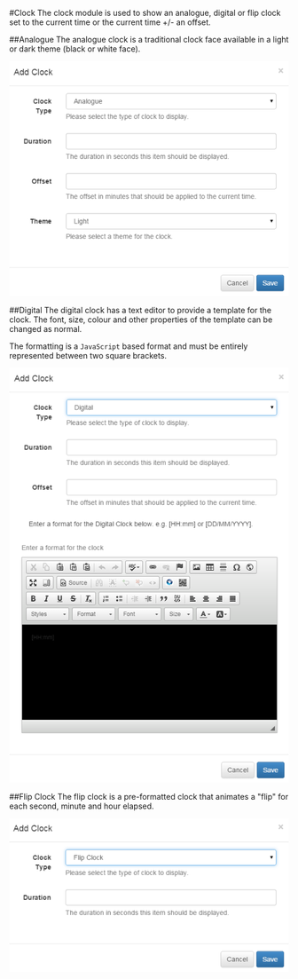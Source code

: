 <!--toc=media-->
#Clock
The clock module is used to show an analogue, digital or flip clock set to the current time or the current time +/- an offset.

##Analogue
The analogue clock is a traditional clock face available in a light or dark theme (black or white face).

![Analogue Clock](img/media_clock_analogue.png)

##Digital
The digital clock has a text editor to provide a template for the clock. The font, size, colour and other properties of the template can be changed as normal.

The formatting is a `JavaScript` based format and must be entirely represented between two square brackets.

![Digital Clock](img/media_clock_digital.png)

##Flip Clock
The flip clock is a pre-formatted clock that animates a "flip" for each second, minute and hour elapsed.

![Flip Clock](img/media_clock_flip.png)